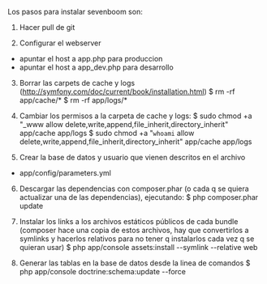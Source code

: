 Los pasos para instalar sevenboom son:

1. Hacer pull de git

2. Configurar el webserver
 - apuntar el host a app.php para produccion
 - apuntar el host a app_dev.php para desarrollo

3. Borrar las carpets de cache y logs (http://symfony.com/doc/current/book/installation.html)
$ rm -rf app/cache/*
$ rm -rf app/logs/*

4. Cambiar los permisos a la carpeta de cache y logs:
$ sudo chmod +a "_www allow delete,write,append,file_inherit,directory_inherit" app/cache app/logs
$ sudo chmod +a "`whoami` allow delete,write,append,file_inherit,directory_inherit" app/cache app/logs

5. Crear la base de datos y usuario que vienen descritos en el archivo
- app/config/parameters.yml 

6. Descargar las dependencias con composer.phar (o cada q se quiera actualizar una de las dependencias), ejecutando:
$ php composer.phar update

7. Instalar los links a los archivos estáticos públicos de cada bundle (composer hace una copia de estos archivos, hay que convertirlos a symlinks y hacerlos relativos para no tener q instalarlos cada vez q se quieran usar)
$ php app/console assets:install --symlink --relative web

8. Generar las tablas en la base de datos desde la linea de comandos
$ php app/console doctrine:schema:update --force
